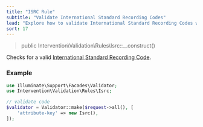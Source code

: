 ```yaml
---
title: "ISRC Rule"
subtitle: "Validate International Standard Recording Codes"
lead: "Explore how to validate International Standard Recording Codes with the validation rules of Intervention Validation for your Laravel app."
sort: 17
---
```


> public Intervention\Validation\Rules\Isrc::__construct()

Checks for a valid [International Standard Recording Code](https://en.wikipedia.org/wiki/International_Standard_Recording_Code).

### Example

```php
use Illuminate\Support\Facades\Validator;
use Intervention\Validation\Rules\Isrc;

// validate code
$validator = Validator::make($request->all(), [
    'attribute-key' => new Isrc(),
]);
```
